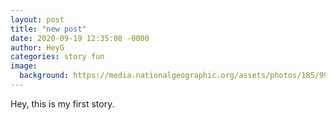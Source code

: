 ```yaml
---
layout: post
title: "new post"
date: 2020-09-19 12:35:08 -0000
author: HeyG
categories: story fun
image:
  background: https://media.nationalgeographic.org/assets/photos/185/998/8bee0514-b0eb-4974-aeab-61e0bf16e9d0.jpg
---
```


<!--
<script type="text/javascript">
  alert('Hey G');
</script>
-->

Hey, this is my first story.
